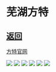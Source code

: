 # 芜湖方特
## [返回](../../)

[方特官网](https://wuhu.fangte.com/adventure/)

![](./img/img.png)
![](./img/img_1.png)
![](./img/img_2.png)
![](./img/img_3.png)
![](./img/img_4.png)
![](./img/img_5.png)
